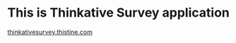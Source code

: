 # This is Thinkative Survey application

[thinkativesurvey.thistine.com](https://thinkativesurvey.thistine.com)
